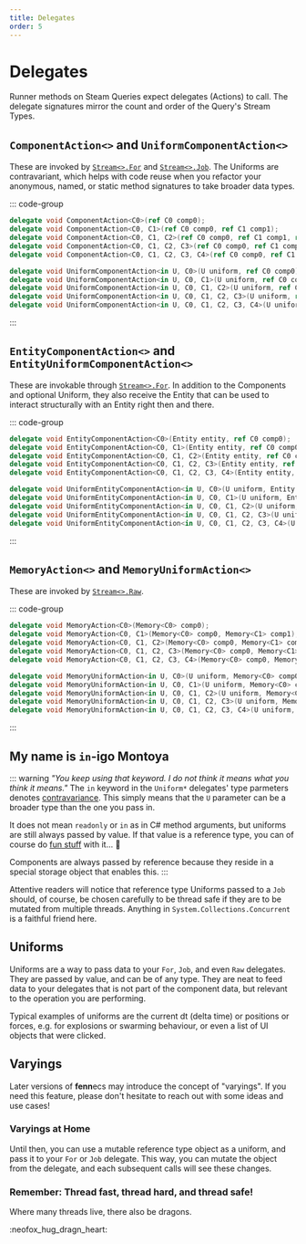 ```yaml
---
title: Delegates 
order: 5
---
```

# Delegates
Runner methods on Steam Queries expect delegates (Actions) to call. The delegate signatures mirror the count and order of the Query's Stream Types.

## `ComponentAction<>` and `UniformComponentAction<>`
These are invoked by [`Stream<>.For`](Stream.For.md) and [`Stream<>.Job`](Stream.Job.md). The Uniforms are contravariant, which helps with code reuse when you refactor your anonymous, named, or static method signatures to take broader data types.

::: code-group
```cs [basic]
delegate void ComponentAction<C0>(ref C0 comp0);
delegate void ComponentAction<C0, C1>(ref C0 comp0, ref C1 comp1);
delegate void ComponentAction<C0, C1, C2>(ref C0 comp0, ref C1 comp1, ref C2 comp2);
delegate void ComponentAction<C0, C1, C2, C3>(ref C0 comp0, ref C1 comp1, ref C2 comp2, ref C3 comp3);
delegate void ComponentAction<C0, C1, C2, C3, C4>(ref C0 comp0, ref C1 comp1, ref C2 comp2, ref C3 comp3, ref C4 comp4);
```

```cs [with uniform]
delegate void UniformComponentAction<in U, C0>(U uniform, ref C0 comp0);
delegate void UniformComponentAction<in U, C0, C1>(U uniform, ref C0 comp0, ref C1 comp1);  
delegate void UniformComponentAction<in U, C0, C1, C2>(U uniform, ref C0 comp0, ref C1 comp1, ref C2 comp2);
delegate void UniformComponentAction<in U, C0, C1, C2, C3>(U uniform, ref C0 comp0, ref C1 comp1, ref C2 comp2, ref C3 comp3);
delegate void UniformComponentAction<in U, C0, C1, C2, C3, C4>(U uniform, ref C0 comp0, ref C1 comp1, ref C2 comp2, ref C3 comp3, ref C4 comp4);
```
:::


## `EntityComponentAction<>` and `EntityUniformComponentAction<>`
These are invokable through [`Stream<>.For`](Stream.For.md). In addition to the Components and optional Uniform, they also receive the Entity that can be used to interact structurally with an Entity right then and there.

::: code-group
```cs [basic]
delegate void EntityComponentAction<C0>(Entity entity, ref C0 comp0);
delegate void EntityComponentAction<C0, C1>(Entity entity, ref C0 comp0, ref C1 comp1);
delegate void EntityComponentAction<C0, C1, C2>(Entity entity, ref C0 comp0, ref C1 comp1, ref C2 comp2);
delegate void EntityComponentAction<C0, C1, C2, C3>(Entity entity, ref C0 comp0, ref C1 comp1, ref C2 comp2, ref C3 comp3); 
delegate void EntityComponentAction<C0, C1, C2, C3, C4>(Entity entity, ref C0 comp0, ref C1 comp1, ref C2 comp2, ref C3 comp3, ref C4 comp4);
```

```cs [with uniform]
delegate void UniformEntityComponentAction<in U, C0>(U uniform, Entity entity, ref C0 comp0);
delegate void UniformEntityComponentAction<in U, C0, C1>(U uniform, Entity entity, ref C0 comp0, ref C1 comp1);
delegate void UniformEntityComponentAction<in U, C0, C1, C2>(U uniform, Entity entity, ref C0 comp0, ref C1 comp1, ref C2 comp2);
delegate void UniformEntityComponentAction<in U, C0, C1, C2, C3>(U uniform, Entity entity, ref C0 comp0, ref C1 comp1, ref C2 comp2, ref C3 comp3);
delegate void UniformEntityComponentAction<in U, C0, C1, C2, C3, C4>(U uniform, Entity entity, ref C0 comp0, ref C1 comp1, ref C2 comp2, ref C3 comp3, ref C4 comp4);
```
:::


## `MemoryAction<>` and `MemoryUniformAction<>`
These are invoked by [`Stream<>.Raw`](Stream.Raw.md).

::: code-group
```cs [basic]
delegate void MemoryAction<C0>(Memory<C0> comp0);
delegate void MemoryAction<C0, C1>(Memory<C0> comp0, Memory<C1> comp1);  
delegate void MemoryAction<C0, C1, C2>(Memory<C0> comp0, Memory<C1> comp1, Memory<C2> comp2);
delegate void MemoryAction<C0, C1, C2, C3>(Memory<C0> comp0, Memory<C1> comp1, Memory<C2> comp2, Memory<C3> comp3);
delegate void MemoryAction<C0, C1, C2, C3, C4>(Memory<C0> comp0, Memory<C1> comp1, Memory<C2> comp2, Memory<C3> comp3, Memory<C4> comp4);
```

```cs [with uniform]
delegate void MemoryUniformAction<in U, C0>(U uniform, Memory<C0> comp0);
delegate void MemoryUniformAction<in U, C0, C1>(U uniform, Memory<C0> comp0, Memory<C1> comp1);
delegate void MemoryUniformAction<in U, C0, C1, C2>(U uniform, Memory<C0> comp0, Memory<C1> comp1, Memory<C2> comp2); 
delegate void MemoryUniformAction<in U, C0, C1, C2, C3>(U uniform, Memory<C0> comp0, Memory<C1> comp1, Memory<C2> comp2, Memory<C3> comp3);
delegate void MemoryUniformAction<in U, C0, C1, C2, C3, C4>(U uniform, Memory<C0> comp0, Memory<C1> comp1, Memory<C2> comp2, Memory<C3> comp3, Memory<C4> comp4);
```
:::

## My name is `in`-igo Montoya

::: warning *"You keep using that keyword. I do not think it means what you think it means."*
The `in` keyword in the `Uniform*` delegates' type parmeters denotes [contravariance](https://learn.microsoft.com/en-us/dotnet/csharp/programming-guide/concepts/covariance-contravariance/). This simply means that the `U` parameter can be a broader type than the one you pass in.

It does not mean `readonly` or `in` as in C# method arguments, but uniforms are still always passed by value. If that value is a reference type, you can of course do [fun stuff](/cookbook/staples/Numbering.md) with it... 🦊

Components are always passed by reference because they  reside in a special storage object that enables this.
:::

Attentive readers will notice that reference type Uniforms passed to a `Job` should, of course, be chosen carefully to be thread safe if they are to be mutated from multiple threads. Anything in `System.Collections.Concurrent` is a faithful friend here.

## Uniforms

Uniforms are a way to pass data to your `For`, `Job`, and even `Raw` delegates. They are passed by value, and can be of any type. They are neat to feed data to your delegates that is not part of the component data, but relevant to the operation you are performing.

Typical examples of uniforms are the current dt (delta time) or positions or forces, e.g. for explosions or swarming behaviour, or even a list of UI objects that were clicked.


## Varyings
Later versions of **fenn**ecs may introduce the concept of "varyings". If you need this feature, please don't hesitate to reach out with some ideas and use cases!


### Varyings at Home
Until then, you can use a mutable reference type object as a uniform, and pass it to your `For` or `Job` delegate. This way, you can mutate the object from the delegate, and each subsequent calls will see these changes. 

### Remember: Thread fast, thread hard, and thread safe!

Where many threads live, there also be dragons.

:neofox_hug_dragn_heart: 
